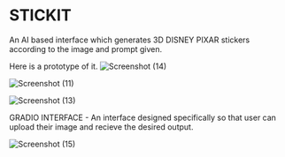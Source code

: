# STICKIT

An AI based interface which generates 3D DISNEY PIXAR stickers according to the image and prompt given.

Here is a prototype of it.
![Screenshot (14)](https://github.com/user-attachments/assets/581bd189-7436-4ddb-a399-1c6806c41158)

![Screenshot (11)](https://github.com/user-attachments/assets/375d3b96-50b0-4660-8063-29208e59f782)

![Screenshot (13)](https://github.com/user-attachments/assets/a994ba9a-56d7-40a1-9996-1c51f9fb98e4)

GRADIO INTERFACE - An interface designed specifically so that user can upload their image and recieve the desired output.

![Screenshot (15)](https://github.com/user-attachments/assets/e4186ffd-97c4-4779-84d7-9e41554d6c71)




